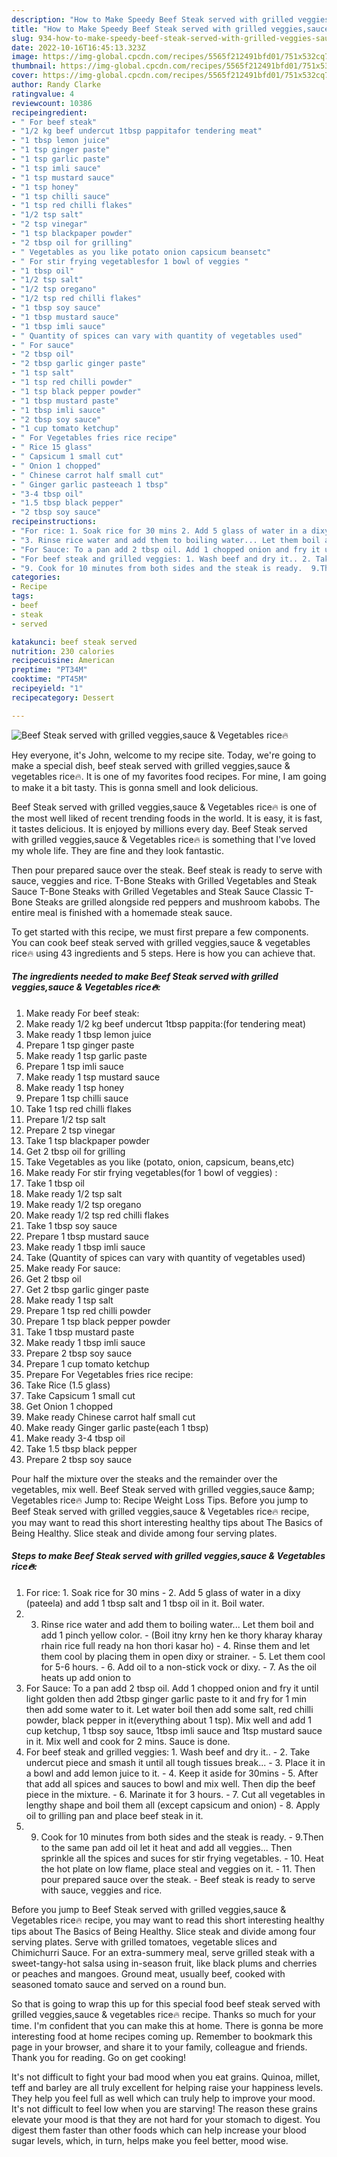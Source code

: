 ```yaml
---
description: "How to Make Speedy Beef Steak served with grilled veggies,sauce &amp;amp; Vegetables rice🔥"
title: "How to Make Speedy Beef Steak served with grilled veggies,sauce &amp;amp; Vegetables rice🔥"
slug: 934-how-to-make-speedy-beef-steak-served-with-grilled-veggies-sauce-and-amp-vegetables-rice
date: 2022-10-16T16:45:13.323Z
image: https://img-global.cpcdn.com/recipes/5565f212491bfd01/751x532cq70/beef-steak-served-with-grilled-veggiessauce-vegetables-rice🔥-recipe-main-photo.jpg
thumbnail: https://img-global.cpcdn.com/recipes/5565f212491bfd01/751x532cq70/beef-steak-served-with-grilled-veggiessauce-vegetables-rice🔥-recipe-main-photo.jpg
cover: https://img-global.cpcdn.com/recipes/5565f212491bfd01/751x532cq70/beef-steak-served-with-grilled-veggiessauce-vegetables-rice🔥-recipe-main-photo.jpg
author: Randy Clarke
ratingvalue: 4
reviewcount: 10386
recipeingredient:
- " For beef steak"
- "1/2 kg beef undercut 1tbsp pappitafor tendering meat"
- "1 tbsp lemon juice"
- "1 tsp ginger paste"
- "1 tsp garlic paste"
- "1 tsp imli sauce"
- "1 tsp mustard sauce"
- "1 tsp honey"
- "1 tsp chilli sauce"
- "1 tsp red chilli flakes"
- "1/2 tsp salt"
- "2 tsp vinegar"
- "1 tsp blackpaper powder"
- "2 tbsp oil for grilling"
- " Vegetables as you like potato onion capsicum beansetc"
- " For stir frying vegetablesfor 1 bowl of veggies "
- "1 tbsp oil"
- "1/2 tsp salt"
- "1/2 tsp oregano"
- "1/2 tsp red chilli flakes"
- "1 tbsp soy sauce"
- "1 tbsp mustard sauce"
- "1 tbsp imli sauce"
- " Quantity of spices can vary with quantity of vegetables used"
- " For sauce"
- "2 tbsp oil"
- "2 tbsp garlic ginger paste"
- "1 tsp salt"
- "1 tsp red chilli powder"
- "1 tsp black pepper powder"
- "1 tbsp mustard paste"
- "1 tbsp imli sauce"
- "2 tbsp soy sauce"
- "1 cup tomato ketchup"
- " For Vegetables fries rice recipe"
- " Rice 15 glass"
- " Capsicum 1 small cut"
- " Onion 1 chopped"
- " Chinese carrot half small cut"
- " Ginger garlic pasteeach 1 tbsp"
- "3-4 tbsp oil"
- "1.5 tbsp black pepper"
- "2 tbsp soy sauce"
recipeinstructions:
- "For rice: 1. Soak rice for 30 mins 2. Add 5 glass of water in a dixy (pateela) and add 1 tbsp salt and 1 tbsp oil in it. Boil water."
- "3. Rinse rice water and add them to boiling water... Let them boil and add 1 pinch yellow color.  (Boil itny krny hen ke thory kharay kharay rhain rice full ready na hon thori kasar ho) 4. Rinse them and let them cool by placing them in open dixy or strainer.  5. Let them cool for 5-6 hours. 6. Add oil to a non-stick vock or dixy. 7. As the oil heats up add onion to"
- "For Sauce: To a pan add 2 tbsp oil. Add 1 chopped onion and fry it until light golden then add 2tbsp ginger garlic paste to it and fry for 1 min then add some water to it. Let water boil then add some salt, red chilli powder, black pepper in it(everything about 1 tsp). Mix well and add 1 cup ketchup, 1 tbsp soy sauce, 1tbsp imli sauce and 1tsp mustard sauce in it. Mix well and cook for 2 mins. Sauce is done."
- "For beef steak and grilled veggies: 1. Wash beef and dry it.. 2. Take undercut piece and smash it until all tough tissues break... 3. Place it in a bowl and add lemon juice to it. 4. Keep it aside for 30mins  5. After that add all spices and sauces to bowl and mix well. Then dip the beef piece in the mixture.  6. Marinate it for 3 hours.  7. Cut all vegetables in lengthy shape and boil them all (except capsicum and onion) 8. Apply oil to grilling pan and place beef steak in it."
- "9. Cook for 10 minutes from both sides and the steak is ready.  9.Then to the same pan add oil let it heat and add all veggies... Then sprinkle all the spices and suces for stir frying vegetables.  10. Heat the hot plate on low flame, place steal and veggies on it.  11. Then pour prepared sauce over the steak.  Beef steak is ready to serve with sauce, veggies and rice."
categories:
- Recipe
tags:
- beef
- steak
- served

katakunci: beef steak served 
nutrition: 230 calories
recipecuisine: American
preptime: "PT34M"
cooktime: "PT45M"
recipeyield: "1"
recipecategory: Dessert

---
```



![Beef Steak served with grilled veggies,sauce &amp; Vegetables rice🔥](https://img-global.cpcdn.com/recipes/5565f212491bfd01/751x532cq70/beef-steak-served-with-grilled-veggiessauce-vegetables-rice🔥-recipe-main-photo.jpg)

Hey everyone, it's John, welcome to my recipe site. Today, we're going to make a special dish, beef steak served with grilled veggies,sauce &amp; vegetables rice🔥. It is one of my favorites food recipes. For mine, I am going to make it a bit tasty. This is gonna smell and look delicious.

Beef Steak served with grilled veggies,sauce &amp; Vegetables rice🔥 is one of the most well liked of recent trending foods in the world. It is easy, it is fast, it tastes delicious. It is enjoyed by millions every day. Beef Steak served with grilled veggies,sauce &amp; Vegetables rice🔥 is something that I've loved my whole life. They are fine and they look fantastic.

Then pour prepared sauce over the steak. Beef steak is ready to serve with sauce, veggies and rice. T-Bone Steaks with Grilled Vegetables and Steak Sauce T-Bone Steaks with Grilled Vegetables and Steak Sauce Classic T-Bone Steaks are grilled alongside red peppers and mushroom kabobs. The entire meal is finished with a homemade steak sauce.


To get started with this recipe, we must first prepare a few components. You can cook beef steak served with grilled veggies,sauce &amp; vegetables rice🔥 using 43 ingredients and 5 steps. Here is how you can achieve that.

<!--inarticleads1-->

##### The ingredients needed to make Beef Steak served with grilled veggies,sauce &amp; Vegetables rice🔥:

1. Make ready  For beef steak:
1. Make ready 1/2 kg beef undercut 1tbsp pappita:(for tendering meat)
1. Make ready 1 tbsp lemon juice
1. Prepare 1 tsp ginger paste
1. Make ready 1 tsp garlic paste
1. Prepare 1 tsp imli sauce
1. Make ready 1 tsp mustard sauce
1. Make ready 1 tsp honey
1. Prepare 1 tsp chilli sauce
1. Take 1 tsp red chilli flakes
1. Prepare 1/2 tsp salt
1. Prepare 2 tsp vinegar
1. Take 1 tsp blackpaper powder
1. Get 2 tbsp oil for grilling
1. Take  Vegetables as you like (potato, onion, capsicum, beans,etc)
1. Make ready  For stir frying vegetables(for 1 bowl of veggies) :
1. Take 1 tbsp oil
1. Make ready 1/2 tsp salt
1. Make ready 1/2 tsp oregano
1. Make ready 1/2 tsp red chilli flakes
1. Take 1 tbsp soy sauce
1. Prepare 1 tbsp mustard sauce
1. Make ready 1 tbsp imli sauce
1. Take  (Quantity of spices can vary with quantity of vegetables used)
1. Make ready  For sauce:
1. Get 2 tbsp oil
1. Get 2 tbsp garlic ginger paste
1. Make ready 1 tsp salt
1. Prepare 1 tsp red chilli powder
1. Prepare 1 tsp black pepper powder
1. Take 1 tbsp mustard paste
1. Make ready 1 tbsp imli sauce
1. Prepare 2 tbsp soy sauce
1. Prepare 1 cup tomato ketchup
1. Prepare  For Vegetables fries rice recipe:
1. Take  Rice (1.5 glass)
1. Take  Capsicum 1 small cut
1. Get  Onion 1 chopped
1. Make ready  Chinese carrot half small cut
1. Make ready  Ginger garlic paste(each 1 tbsp)
1. Make ready 3-4 tbsp oil
1. Take 1.5 tbsp black pepper
1. Prepare 2 tbsp soy sauce


Pour half the mixture over the steaks and the remainder over the vegetables, mix well. Beef Steak served with grilled veggies,sauce &amp;amp; Vegetables rice🔥 Jump to: Recipe Weight Loss Tips. Before you jump to Beef Steak served with grilled veggies,sauce &amp; Vegetables rice🔥 recipe, you may want to read this short interesting healthy tips about The Basics of Being Healthy. Slice steak and divide among four serving plates. 

<!--inarticleads2-->

##### Steps to make Beef Steak served with grilled veggies,sauce &amp; Vegetables rice🔥:

1. For rice: 1. Soak rice for 30 mins - 2. Add 5 glass of water in a dixy (pateela) and add 1 tbsp salt and 1 tbsp oil in it. Boil water.
1. 3. Rinse rice water and add them to boiling water... Let them boil and add 1 pinch yellow color.  - (Boil itny krny hen ke thory kharay kharay rhain rice full ready na hon thori kasar ho) - 4. Rinse them and let them cool by placing them in open dixy or strainer.  - 5. Let them cool for 5-6 hours. - 6. Add oil to a non-stick vock or dixy. - 7. As the oil heats up add onion to
1. For Sauce: To a pan add 2 tbsp oil. Add 1 chopped onion and fry it until light golden then add 2tbsp ginger garlic paste to it and fry for 1 min then add some water to it. Let water boil then add some salt, red chilli powder, black pepper in it(everything about 1 tsp). Mix well and add 1 cup ketchup, 1 tbsp soy sauce, 1tbsp imli sauce and 1tsp mustard sauce in it. Mix well and cook for 2 mins. Sauce is done.
1. For beef steak and grilled veggies: 1. Wash beef and dry it.. - 2. Take undercut piece and smash it until all tough tissues break... - 3. Place it in a bowl and add lemon juice to it. - 4. Keep it aside for 30mins  - 5. After that add all spices and sauces to bowl and mix well. Then dip the beef piece in the mixture.  - 6. Marinate it for 3 hours.  - 7. Cut all vegetables in lengthy shape and boil them all (except capsicum and onion) - 8. Apply oil to grilling pan and place beef steak in it.
1. 9. Cook for 10 minutes from both sides and the steak is ready.  - 9.Then to the same pan add oil let it heat and add all veggies... Then sprinkle all the spices and suces for stir frying vegetables.  - 10. Heat the hot plate on low flame, place steal and veggies on it.  - 11. Then pour prepared sauce over the steak.  - Beef steak is ready to serve with sauce, veggies and rice.


Before you jump to Beef Steak served with grilled veggies,sauce &amp; Vegetables rice🔥 recipe, you may want to read this short interesting healthy tips about The Basics of Being Healthy. Slice steak and divide among four serving plates. Serve with grilled tomatoes, vegetable slices and Chimichurri Sauce. For an extra-summery meal, serve grilled steak with a sweet-tangy-hot salsa using in-season fruit, like black plums and cherries or peaches and mangoes. Ground meat, usually beef, cooked with seasoned tomato sauce and served on a round bun. 

So that is going to wrap this up for this special food beef steak served with grilled veggies,sauce &amp; vegetables rice🔥 recipe. Thanks so much for your time. I'm confident that you can make this at home. There is gonna be more interesting food at home recipes coming up. Remember to bookmark this page in your browser, and share it to your family, colleague and friends. Thank you for reading. Go on get cooking!

It's not difficult to fight your bad mood when you eat grains. Quinoa, millet, teff and barley are all truly excellent for helping raise your happiness levels. They help you feel full as well which can truly help to improve your mood. It's not difficult to feel low when you are starving! The reason these grains elevate your mood is that they are not hard for your stomach to digest. You digest them faster than other foods which can help increase your blood sugar levels, which, in turn, helps make you feel better, mood wise.
